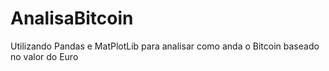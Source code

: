 # AnalisaBitcoin
 Utilizando Pandas e MatPlotLib para analisar como anda o Bitcoin baseado no valor do Euro
